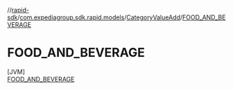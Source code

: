 //[rapid-sdk](../../../../index.md)/[com.expediagroup.sdk.rapid.models](../../index.md)/[CategoryValueAdd](../index.md)/[FOOD_AND_BEVERAGE](index.md)

# FOOD_AND_BEVERAGE

[JVM]\
[FOOD_AND_BEVERAGE](index.md)

